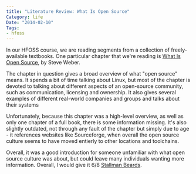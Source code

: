 ```yaml
---
title: "Literature Review: What Is Open Source"
Category: life
Date: "2014-02-10"
Tags:
- hfoss
---
```


In our HFOSS course, we are reading segments from a collection of freely-available textbooks. One particular chapter that we're reading is [What Is Open Source], by Steve Weber.

The chapter in question gives a broad overview of what "open source" means. It spends a bit of time talking about Linux, but most of the chapter is devoted to talking about different aspects of an open-source community, such as communication, licensing and ownership. It also gives several examples of different real-world companies and groups and talks about their systems

Unfortunately, because this chapter was a high-level overview, as well as only one chapter of a full book, there is some information missing. It's also slightly outdated, not through any fault of the chapter but simply due to age - it references websites like Sourceforge, when overall the open source culture seems to have moved entierly to other locations and toolchains.

Overall, it was a good introduction for someone unfamiliar with what open source culture was about, but could leave many individuals wanting more information. Overall, I would give it 6/8 [Stallman Beards].

[What Is Open Source]: http://hfoss-fossrit.rhcloud.com/static/books/Weber-SuccessofOpenSource-Chap3.pdf
[Stallman Beards]: http://i.imgur.com/Daqat0B.png
